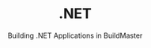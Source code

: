 ---
title: .NET
subtitle: Building .NET Applications in BuildMaster
sequence: 100
keywords: dot-net, builds, buildmaster
---